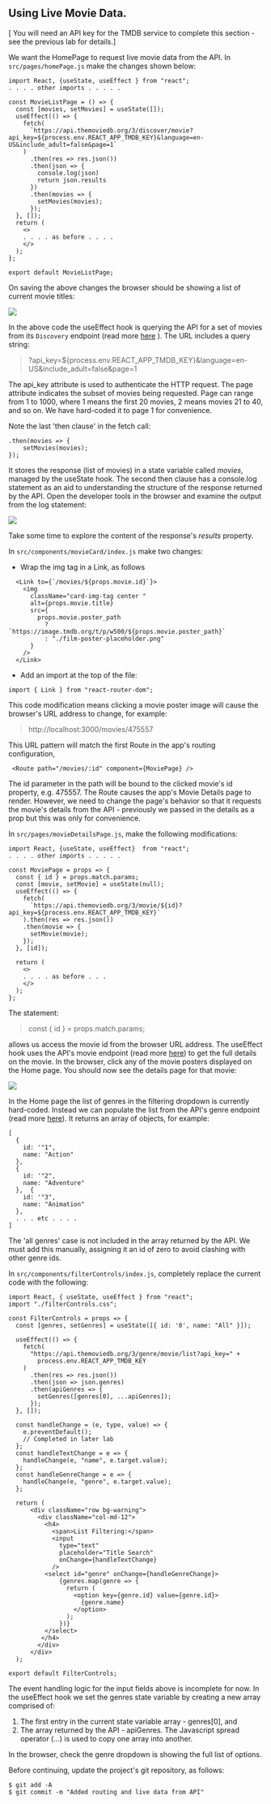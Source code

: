 ## Using Live Movie Data.

[ You will need an API key for the TMDB service to complete this section - see the previous lab for details.]

We want the HomePage to request live movie data from the API. In `src/pages/homePage.js` make the changes shown below:
~~~
import React, {useState, useEffect } from "react";
. . . . other imports . . . . . 

const MovieListPage = () => {
  const [movies, setMovies] = useState([]);
  useEffect(() => {
    fetch(
      `https://api.themoviedb.org/3/discover/movie?api_key=${process.env.REACT_APP_TMDB_KEY}&language=en-US&include_adult=false&page=1`
    )
      .then(res => res.json())
      .then(json => {
        console.log(json)
        return json.results
      })
      .then(movies => {
        setMovies(movies);
      });
  }, []);
  return (
    <>
    . . . . as before . . . . 
    </>
  );
};

export default MovieListPage;
~~~

On saving the above changes the browser should be showing a list of current movie titles:

![][current]

In the above code the useEffect hook is querying the API for a set of movies from its `Discovery` endpoint (read more [here][discovery] ). The URL includes a query string:

>?api_key=${process.env.REACT_APP_TMDB_KEY}&language=en-US&include_adult=false&page=1

The api_key attribute is used to authenticate the HTTP request. The page attribute indicates the subset of movies being requested. Page can range from 1 to 1000, where 1 means the first 20 movies, 2 means movies 21 to 40, and so on. We have hard-coded it to page 1 for convenience.

Note the last 'then clause' in the fetch call:
~~~
.then(movies => {
    setMovies(movies);
});
~~~
It stores the response (list of movies) in a state variable called *movies*, managed by the useState hook. The second then clause has a console.log statement as an aid to understanding the structure of the response returned by the API. Open the developer tools in the browser and examine the output from the log statement:

![][structure]

Take some time to explore the content of the response's *results* property.

In `src/components/movieCard/index.js` make two changes:

+ Wrap the img tag in a Link, as follows
~~~
  <Link to={`/movies/${props.movie.id}`}>
    <img
      className="card-img-tag center "
      alt={props.movie.title}
      src={
        props.movie.poster_path
          ? `https://image.tmdb.org/t/p/w500/${props.movie.poster_path}`
          : "./film-poster-placeholder.png"
      }
    />
  </Link>
~~~

+ Add an import at the top of the file:
~~~
import { Link } from "react-router-dom";
~~~

This code modification means clicking a movie poster image will cause the browser's URL address to change, for example:

> http://localhost:3000/movies/475557

This URL pattern will match the first Route in the app's routing configuration,
~~~
 <Route path="/movies/:id" component={MoviePage} />
~~~
The id parameter in the path will be bound to the clicked movie's id property, e.g. 475557. The Route causes the app's Movie Details page to render. However, we need to change the page's behavior so that it requests the movie's details from the API - previously we passed in the details as a prop but this was only for convenience.

In `src/pages/movieDetailsPage.js`, make the following modifications:
~~~
import React, {useState, useEffect}  from "react";
. . . . other imports . . . . .

const MoviePage = props => {
  const { id } = props.match.params;
  const [movie, setMovie] = useState(null);
  useEffect(() => {
    fetch(
      `https://api.themoviedb.org/3/movie/${id}?api_key=${process.env.REACT_APP_TMDB_KEY}`
    ).then(res => res.json())    
    .then(movie => {
      setMovie(movie);
    });
  }, [id]);

  return (
    <>
    . . . . as before . . . 
    </>
  );
};
~~~
The statement:

>const { id } = props.match.params;

allows us access the movie id from the browser URL address. The useEffect hook uses the API's movie endpoint (read more [here][movie]) to get the full details on the movie. In the browser, click any of the movie posters displayed on the Home page. You should now see the details page for that movie:

![][detailp]

In the Home page the list of genres in the filtering dropdown is currently hard-coded. Instead we can populate the list from the API's genre endpoint (read more [here][genres]). It returns an array of objects, for example:
~~~
[
  {
    id: '"1",
    name: "Action"
  },
  {
    id: '"2",
    name: "Adventure"
  },  {
    id: '"3",
    name: "Animation"
  },
  . . . etc . . . . 
]
~~~
The 'all genres' case is not included in the array returned by the API. We must add this manually, assigning it an id of zero to avoid clashing with other genre ids.

In `src/components/filterControls/index.js`, completely replace the current code with the following:
~~~
import React, { useState, useEffect } from "react";
import "./filterControls.css";

const FilterControls = props => {
  const [genres, setGenres] = useState([{ id: '0', name: "All" }]);
 
  useEffect(() => {
    fetch(
      "https://api.themoviedb.org/3/genre/movie/list?api_key=" +
        process.env.REACT_APP_TMDB_KEY
    )
      .then(res => res.json())
      .then(json => json.genres)
      .then(apiGenres => {
        setGenres([genres[0], ...apiGenres]);
      });
  }, []);

  const handleChange = (e, type, value) => {
    e.preventDefault();
    // Completed in later lab
  };
  const handleTextChange = e => {
    handleChange(e, "name", e.target.value);
  };
  const handleGenreChange = e => {
    handleChange(e, "genre", e.target.value);
  };

  return (
      <div className="row bg-warning">
        <div className="col-md-12">
          <h4>
            <span>List Filtering:</span>
            <input
              type="text"
              placeholder="Title Search"
              onChange={handleTextChange}
            />
          <select id="genre" onChange={handleGenreChange}>
              {genres.map(genre => {
                return (
                  <option key={genre.id} value={genre.id}>
                    {genre.name}
                  </option>
                );
              })}
          </select>
         </h4>
        </div>
      </div>
  );

export default FilterControls;
~~~
The event handling logic for the input fields above is incomplete for now. In the useEffect hook we set the genres state variable by creating a new array comprised of:

1. The first entry in the current state variable array - genres[0], and
2. The array returned by the API - apiGenres. The Javascript spread operator (...) is used to copy one array into another.

In the browser, check the genre dropdown is showing the full list of options.

Before continuing, update the project's git repository, as follows:
~~~
$ git add -A
$ git commit -m "Added routing and live data from API"
~~~

[discovery]: https://developers.themoviedb.org/3/discover
[movie]: https://developers.themoviedb.org/3/movies/get-movie-details
[genres]: https://developers.themoviedb.org/3/genres/get-movie-list
[current]: ./img/current.png
[structure]: ./img/structure.png
[detailp]: ./img/detailp.png
